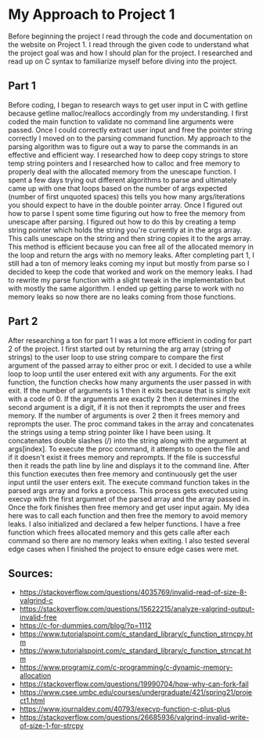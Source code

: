 # My Approach to Project 1

Before beginning the project I read through the code and documentation on the website on Project 1. I read through the given code to understand what the project goal was and how I should plan for the project. I researched and read up on C syntax to familiarize myself before diving into the project.

## Part 1
Before coding, I began to research ways to get user input in C with getline because getline malloc/reallocs accordingly from my understanding. I first coded the main function to validate no command line arguments were passed. Once I could correctly extract user input and free the pointer string correctly I moved on to the parsing command function. My approach to the parsing algorithm was to figure out a way to parse the commands in an effective and efficient way. I researched how to deep copy strings to store temp string pointers and I researched how to calloc and free memory to properly deal with the allocated memory from the unescape function. I spent a few days trying out different algorithms to parse and ultimately came up with one that loops based on the number of args expected (number of first unquoted spaces) this tells you how many args/iterations you should expect to have in the double pointer array. Once I figured out how to parse I spent some time figuring out how to free the memory from unescape after parsing. I figured out how to do this by creating a temp string pointer which holds the string you're currently at in the args array. This calls unescape on the string and then string copies it to the args array. This method is efficient because you can free all of the allocated memory in the loop and return the args with no memory leaks. After completing part 1, I still had a ton of memory leaks coming my input but mostly from parse so I decided to keep the code that worked and work on the memory leaks. I had to rewrite my parse function with a slight tweak in the implementation but with mostly the same algorithm. I ended up getting parse to work with no memory leaks so now there are no leaks coming from those functions.

## Part 2
After researching a ton for part 1 I was a lot more efficient in coding for part 2 of the project. I first started out by returning the arg array (string of strings) to the user loop to use string compare to compare the first argument of the passed array to either proc or exit. I decided to use a while loop to loop until the user entered exit with any arguments. For the exit function, the function checks how many arguments the user passed in with exit. If the number of arguments is 1 then it exits because that is simply exit with a code of 0. If the arguments are exactly 2 then it determines if the second argument is a digit, if it is not then it reprompts the user and frees memory. If the number of arguments is over 2 then it frees memory and reprompts the user. The proc command takes in the array and concatenates the strings using a temp string pointer like I have been using. It concatenates double slashes (/) into the string along with the argument at args[index]. To execute the proc command, it attempts to open the file and if it doesn't exist it frees memory and reprompts. If the file is successful then it reads the path line by line and displays it to the command line. After this function executes then free memory and continuously get the user input until the user enters exit. The execute command function takes in the parsed args array and forks a proccess. This process gets executed using execvp with the first argumnet of the parsed array and the array passed in. Once the fork finishes then free memory and get user input again. My idea here was to call each function and then free the memory to avoid memory leaks. I also initialized and declared a few helper functions. I have a free function which frees allocated memory and this gets calle after each command so there are no memory leaks when exiting. I also tested several edge cases when I finished the project to ensure edge cases were met.

## Sources:
* https://stackoverflow.com/questions/4035769/invalid-read-of-size-8-valgrind-c
* https://stackoverflow.com/questions/15622215/analyze-valgrind-output-invalid-free 
* https://c-for-dummies.com/blog/?p=1112
* https://www.tutorialspoint.com/c_standard_library/c_function_strncpy.htm
* https://www.tutorialspoint.com/c_standard_library/c_function_strncat.htm
* https://www.programiz.com/c-programming/c-dynamic-memory-allocation
* https://stackoverflow.com/questions/19990704/how-why-can-fork-fail
* https://www.csee.umbc.edu/courses/undergraduate/421/spring21/project1.html
* https://www.journaldev.com/40793/execvp-function-c-plus-plus
* https://stackoverflow.com/questions/26685936/valgrind-invalid-write-of-size-1-for-strcpy
